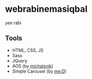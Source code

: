 # webrabinemasiqbal
yee rabi

## Tools
- HTML, CSS, JS
- Sass
- JQuery
- AOS (by [michalsnik](https://github.com/michalsnik/aos))
- Simple Carousel (by [me:D](https://github.com/fami0110/Simple-Carousel))
